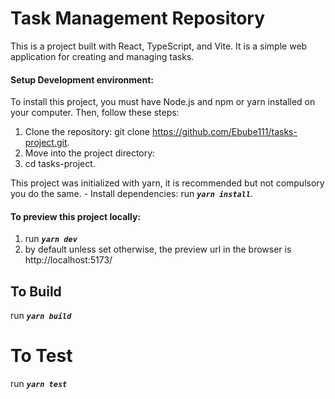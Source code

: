 # Task Management Repository

This is a project built with React, TypeScript, and Vite. It is a simple web application for creating and managing tasks.

#### Setup Development environment:

To install this project, you must have Node.js and npm or yarn installed on your computer. Then, follow these steps:

1. Clone the repository: git clone https://github.com/Ebube111/tasks-project.git.
2. Move into the project directory:
3. cd tasks-project.

This project was initialized with yarn, it is recommended but not compulsory you do the same. - Install dependencies: run **_`yarn install`_**.

#### To preview this project locally:

1. run **_`yarn dev`_**
2. by default unless set otherwise, the preview url in the browser is http://localhost:5173/

## To Build

run **_`yarn build`_**

# To Test

run **_`yarn test`_**
